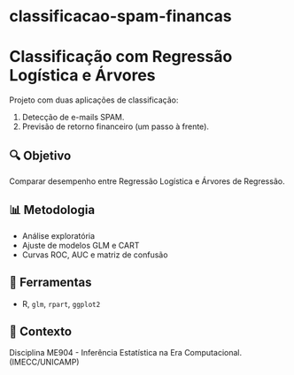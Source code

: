 # classificacao-spam-financas
# Classificação com Regressão Logística e Árvores

Projeto com duas aplicações de classificação:
1. Detecção de e-mails SPAM.
2. Previsão de retorno financeiro (um passo à frente).

## 🔍 Objetivo
Comparar desempenho entre Regressão Logística e Árvores de Regressão.

## 📊 Metodologia
- Análise exploratória
- Ajuste de modelos GLM e CART
- Curvas ROC, AUC e matriz de confusão

## 🔧 Ferramentas
- R, `glm`, `rpart`, `ggplot2`

## 📅 Contexto
Disciplina ME904 - Inferência Estatística na Era Computacional. (IMECC/UNICAMP)
